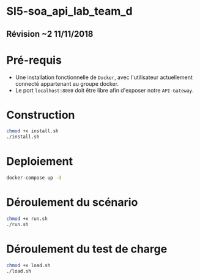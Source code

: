 # SI5-soa_api_lab_team_d 

## Révision ~2 11/11/2018

# Pré-requis

* Une installation fonctionnelle de `Docker`, avec l'utilisateur actuellement connecté appartenant au groupe docker.
* Le port `localhost:8080` doit être libre afin d'exposer notre `API-Gateway`.

# Construction

```bash
chmod +x install.sh
./install.sh
```

# Deploiement

```bash
docker-compose up -d
```

# Déroulement du scénario

```bash
chmod +x run.sh
./run.sh
```

# Déroulement du test de charge

```bash
chmod +x load.sh
./load.sh
```
